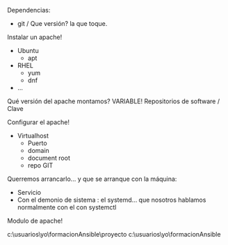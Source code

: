 Dependencias:
- git / Que versión? la que toque.


Instalar un apache!
- Ubuntu
  - apt
- RHEL
  - yum
  - dnf
- ...

Qué versión del apache montamos? VARIABLE!
Repositorios de software / Clave

Configurar el apache!
- Virtualhost
  - Puerto
  - domain
  - document root
  - repo GIT

Querremos arrancarlo... y que se arranque con la máquina:
- Servicio
- Con el demonio de sistema : el systemd... que nosotros hablamos normalmente con el con systemctl

Modulo de apache!

c:\usuarios\yo\formacionAnsible\proyecto
c:\usuarios\yo\formacionAnsible